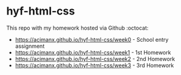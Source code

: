 # hyf-html-css
This repo with my homework hosted via Github :octocat:

- https://acimanx.github.io/hyf-html-css/week0 - School entry assignment
- https://acimanx.github.io/hyf-html-css/week1 - 1st Homework
- https://acimanx.github.io/hyf-html-css/week2 - 2nd Homework
- https://acimanx.github.io/hyf-html-css/week3 - 3rd Homework
